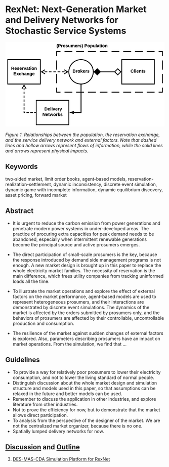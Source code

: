 
# RexNet: Next-Generation Market and Delivery Networks for Stochastic Service Systems

![](./images/1-1.png)

_Figure 1. Relationships between the population, the reservation exchange, and the service delivery network and external factors. Note that dashed lines and hollow arrows represent flows of information, while the solid lines and arrows represent physical impacts._

## Keywords

two-sided market, limit order books, agent-based models, reservation-realization-settlement, dynamic inconsistency, discrete event simulation, dynamic game with incomplete information, dynamic equilibrium discovery, asset pricing, forward market

## Abstract

- It is urgent to reduce the carbon emission from power generations and penetrate modern power systems in under-developed areas. The practice of procuring extra capacities for peak demand needs to be abandoned, especially when intermittent renewable generations become the principal source and active prosumers emerges.
- The direct participation of small-scale prosumers is the key, because the response introduced by demand side management programs is not enough. A new market design is brought up in this paper to replace the whole electricity market families. The necessity of reservation is the main difference, which frees utility companies from tracking uninformed loads all the time.

- To illustrate the market operations and explore the effect of external factors on the market performance, agent-based models are used to represent heterogeneous prosumers, and their interactions are demonstrated by discrete event simulations. The dynamics of the market is affected by the orders submitted by prosumers only, and the behaviors of prosumers are affected by their controllable, uncontrollable production and consumption.
- The resilience of the market against sudden changes of external factors is explored. Also, parameters describing prosumers have an impact on market operations. From the simulation, we find that ...

## Guidelines

- To provide a way for relatively poor prosumers to lower their electricity consumption, and not to lower the living standard of normal people.
- Distinguish discussion about the whole market design and simulation structure and models used in this paper, so that assumptions can be relaxed in the future and better models can be used.
- Remember to discuss the application in other industries, and explore literature from other industries.
- Not to prove the efficiency for now, but to demonstrate that the market allows direct participation.
- To analysis from the perspective of the designer of the market. We are not the centralized market organizer, because there is no one.
- Spatially lumped delivery networks for now.

## [Discussion](./discussion) and [Outline](./docs/outline.md)

3. [DES-MAS-CDA Simulation Platform for RexNet](./discussion/3.md)
